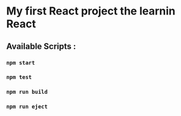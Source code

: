 # My first React project the learnin React

## Available Scripts :

### `npm start`

### `npm test`

### `npm run build`

### `npm run eject`
